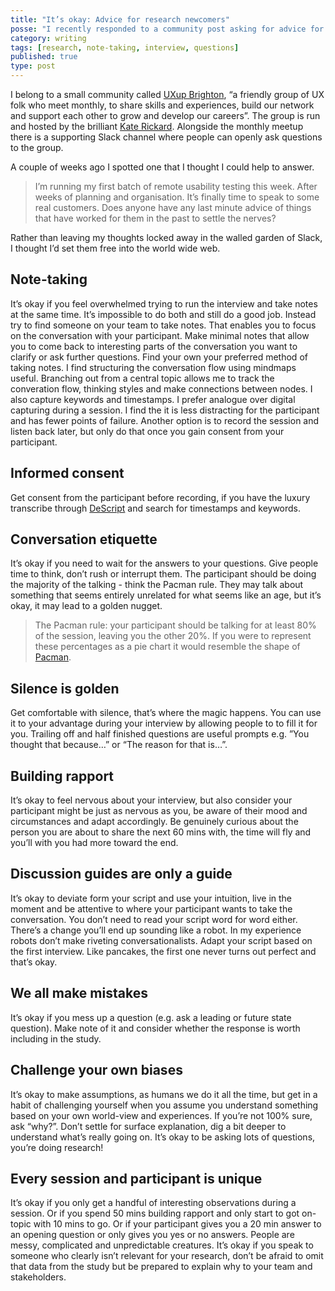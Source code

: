 ```yaml
---
title: "It’s okay: Advice for research newcomers"
posse: "I recently responded to a community post asking for advice for settling nerves during a first time customer research activity."
category: writing
tags: [research, note-taking, interview, questions]
published: true
type: post
---
```


I belong to a small community called [UXup Brighton](https://twitter.com/UXup_Brighton), “a friendly group of UX folk who meet monthly, to share skills and experiences, build our network and support each other to grow and develop our careers”. The group is run and hosted by the brilliant [Kate Rickard](https://twitter.com/katerickard_x). Alongside the monthly meetup there is a supporting Slack channel where people can openly ask questions to the group.

A couple of weeks ago I spotted one that I thought I could help to answer.

> I’m running my first batch of remote usability testing this week. After weeks of planning and organisation. It’s finally time to speak to some real customers. Does anyone have any last minute advice of things that have worked for them in the past to settle the nerves?

Rather than leaving my thoughts locked away in the walled garden of Slack, I thought I’d set them free into the world wide web.

## Note-taking

It’s okay if you feel overwhelmed trying to run the interview and take notes at the same time. It’s impossible to do both and still do a good job. Instead try to find someone on your team to take notes. That enables you to focus on the conversation with your participant. Make minimal notes that allow you to come back to interesting parts of the conversation you want to clarify or ask further questions. Find your own your preferred method of taking notes. I find structuring the conversation flow using mindmaps useful. Branching out from a central topic allows me to track the converation flow, thinking styles and make connections between nodes. I also capture keywords and timestamps. I prefer analogue over digital capturing during a session. I find the it is less distracting for the participant and has fewer points of failure. Another option is to record the session and listen back later, but only do that once you gain consent from your participant.

## Informed consent

Get consent from the participant before recording, if you have the luxury transcribe through [DeScript](https://www.descript.com/) and search for timestamps and keywords.

## Conversation etiquette

It’s okay if you need to wait for the answers to your questions. Give people time to think, don’t rush or interrupt them. The participant should be doing the majority of the talking - think the Pacman rule. They may talk about something that seems entirely unrelated for what seems like an age, but it’s okay, it may lead to a golden nugget.

> The Pacman rule: your participant should be talking for at least 80% of the session, leaving you the other 20%. If you were to represent these percentages as a pie chart it would resemble the shape of [Pacman](https://duckduckgo.com/?q=pacman&kp=1&t=ffab&iax=images&ia=images).

## Silence is golden

Get comfortable with silence, that’s where the magic happens. You can use it to your advantage during your interview by allowing people to to fill it for you. Trailing off and half finished questions are useful prompts e.g. ”You thought that because…” or “The reason for that is…”.

## Building rapport

It’s okay to feel nervous about your interview, but also consider your participant might be just as nervous as you, be aware of their mood and circumstances and adapt accordingly. Be genuinely curious about the person you are about to share the next 60 mins with, the time will fly and you’ll with you had more toward the end.

## Discussion guides are only a guide

It’s okay to deviate form your script and use your intuition, live in the moment and be attentive to where your participant wants to take the conversation. You don’t need to read your script word for word either. There’s a change you’ll end up sounding like a robot. In my experience robots don’t make riveting conversationalists. Adapt your script based on the first interview. Like pancakes, the first one never turns out perfect and that’s okay.

## We all make mistakes

It’s okay if you mess up a question (e.g. ask a leading or future state question). Make note of it and consider whether the response is worth including in the study.

## Challenge your own biases

It’s okay to make assumptions, as humans we do it all the time, but get in a habit of challenging yourself when you assume you understand something based on your own world-view and experiences. If you’re not 100% sure, ask “why?”. Don’t settle for surface explanation, dig a bit deeper to understand what’s really going on. It’s okay to be asking lots of questions, you’re doing research!

## Every session and participant is unique

It’s okay if you only get a handful of interesting observations during a session. Or if you spend 50 mins building rapport and only start to got on-topic with 10 mins to go. Or if your participant gives you a 20 min answer to an opening question or only gives you yes or no answers. People are messy, complicated and unpredictable creatures. It’s okay if you speak to someone who clearly isn’t relevant for your research, don’t be afraid to omit that data from the study but be prepared to explain why to your team and stakeholders.
